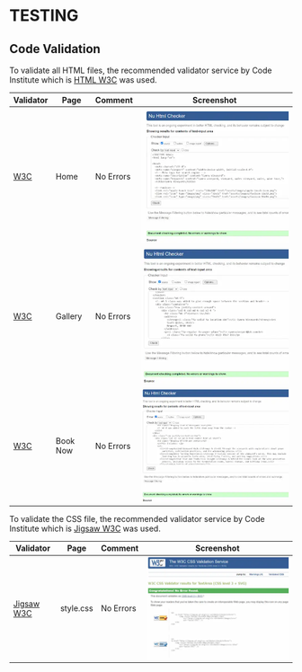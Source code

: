 # TESTING

## Code Validation


To validate all HTML files, the recommended validator service by Code Institute which is [HTML W3C](https://validator.w3.org/) was used.


| Validator | Page | Comment | Screenshot |
| --- | --- | --- | --- |
| [W3C](https://validator.w3.org/) | Home | No Errors | ![screenshoot](screenshots/htmlHome.webp) |
| [W3C](https://validator.w3.org/) | Gallery | No Errors | ![screenshoot](screenshots/htmlAbouta.webp) |
| [W3C](https://validator.w3.org/) | Book Now | No Errors | ![screenshoot](screenshots/htmlBookingForm.webp) |


To validate the CSS file, the recommended validator service by Code Institute which is [Jigsaw W3C](https://jigsaw.w3.org/css-validator/) was used.


| Validator | Page | Comment | Screenshot |
| --- | --- | --- | --- |
| [Jigsaw W3C](https://jigsaw.w3.org/css-validator/) | style.css | No Errors | ![screenshot](screenshots/CSS.webp) |